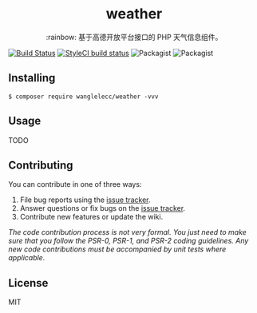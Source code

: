 <h1 align="center"> weather </h1>

<p align="center"> :rainbow: 基于高德开放平台接口的 PHP 天气信息组件。</p>


[![Build Status](https://travis-ci.org/wanglelecc/weather.svg?branch=master)](https://travis-ci.org/wanglelecc/weather)
[![StyleCI build status](https://github.styleci.io/repos/152737755/shield)](https://github.styleci.io/)
![Packagist](https://img.shields.io/packagist/l/wanglelecc/generator.svg)
![Packagist](https://img.shields.io/packagist/dt/wanglelecc/generator.svg)




## Installing

```shell
$ composer require wanglelecc/weather -vvv
```

## Usage

TODO

## Contributing

You can contribute in one of three ways:

1. File bug reports using the [issue tracker](https://github.com/wanglelecc/weather/issues).
2. Answer questions or fix bugs on the [issue tracker](https://github.com/wanglelecc/weather/issues).
3. Contribute new features or update the wiki.

_The code contribution process is not very formal. You just need to make sure that you follow the PSR-0, PSR-1, and PSR-2 coding guidelines. Any new code contributions must be accompanied by unit tests where applicable._

## License

MIT